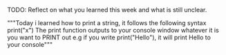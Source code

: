 TODO: Reflect on what you learned this week and what is still unclear.

"""Today i learned how to print a string, it follows the following syntax print("x")
The print function outputs to your console window whatever it is you want to PRINT out
 e.g if you write print("Hello"), it will print Hello to your console"""



